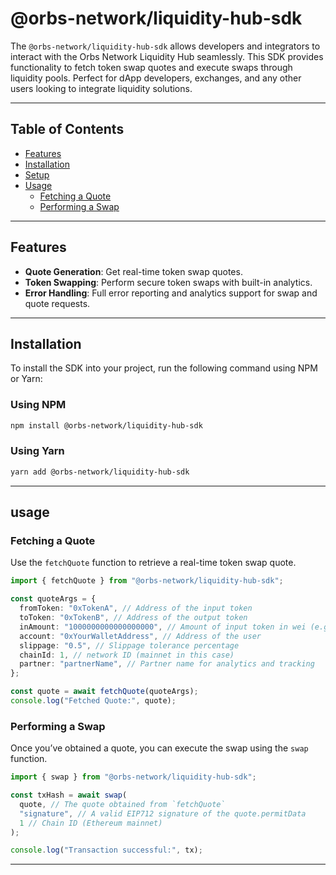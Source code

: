 # @orbs-network/liquidity-hub-sdk

The `@orbs-network/liquidity-hub-sdk` allows developers and integrators to interact with the Orbs Network Liquidity Hub seamlessly. This SDK provides functionality to fetch token swap quotes and execute swaps through liquidity pools. Perfect for dApp developers, exchanges, and any other users looking to integrate liquidity solutions.

---

## Table of Contents

- [Features](#features)
- [Installation](#installation)
- [Setup](#setup)
- [Usage](#usage)
  - [Fetching a Quote](#fetching-a-quote)
  - [Performing a Swap](#performing-a-swap)

---

## Features

- **Quote Generation**: Get real-time token swap quotes.
- **Token Swapping**: Perform secure token swaps with built-in analytics.
- **Error Handling**: Full error reporting and analytics support for swap and quote requests.

---

## Installation

To install the SDK into your project, run the following command using NPM or Yarn:

### Using NPM

```bash
npm install @orbs-network/liquidity-hub-sdk
```

### Using Yarn

```bash
yarn add @orbs-network/liquidity-hub-sdk
```

---

## usage

### Fetching a Quote 

Use the `fetchQuote` function to retrieve a real-time token swap quote.

```typescript
import { fetchQuote } from "@orbs-network/liquidity-hub-sdk";

const quoteArgs = {
  fromToken: "0xTokenA", // Address of the input token
  toToken: "0xTokenB", // Address of the output token
  inAmount: "1000000000000000000", // Amount of input token in wei (e.g., 1 token)
  account: "0xYourWalletAddress", // Address of the user
  slippage: "0.5", // Slippage tolerance percentage
  chainId: 1, // network ID (mainnet in this case)
  partner: "partnerName", // Partner name for analytics and tracking
};

const quote = await fetchQuote(quoteArgs);
console.log("Fetched Quote:", quote);
```


### Performing a Swap

Once you’ve obtained a quote, you can execute the swap using the `swap` function.

```typescript
import { swap } from "@orbs-network/liquidity-hub-sdk";

const txHash = await swap(
  quote, // The quote obtained from `fetchQuote`
  "signature", // A valid EIP712 signature of the quote.permitData 
  1 // Chain ID (Ethereum mainnet)
);

console.log("Transaction successful:", tx);
```

---